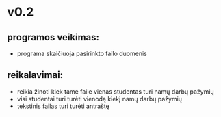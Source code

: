 # v0.2
## programos veikimas:
- programa skaičiuoja pasirinkto failo duomenis
## reikalavimai:
- reikia žinoti kiek tame faile vienas studentas turi namų darbų pažymių
- visi studentai turi turėti vienodą kiekį namų darbų pažymių
- tekstinis failas turi turėti antraštę

